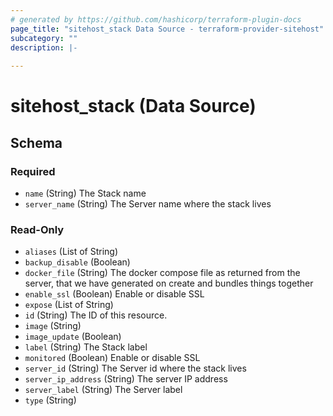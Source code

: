 ```yaml
---
# generated by https://github.com/hashicorp/terraform-plugin-docs
page_title: "sitehost_stack Data Source - terraform-provider-sitehost"
subcategory: ""
description: |-
  
---
```


# sitehost_stack (Data Source)





<!-- schema generated by tfplugindocs -->
## Schema

### Required

- `name` (String) The Stack name
- `server_name` (String) The Server name where the stack lives

### Read-Only

- `aliases` (List of String)
- `backup_disable` (Boolean)
- `docker_file` (String) The docker compose file as returned from the server, that we have generated on create and bundles things together
- `enable_ssl` (Boolean) Enable or disable SSL
- `expose` (List of String)
- `id` (String) The ID of this resource.
- `image` (String)
- `image_update` (Boolean)
- `label` (String) The Stack label
- `monitored` (Boolean) Enable or disable SSL
- `server_id` (String) The Server id where the stack lives
- `server_ip_address` (String) The server IP address
- `server_label` (String) The Server label
- `type` (String)


